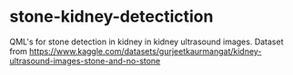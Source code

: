# stone-kidney-detectiction
QML's for stone detection in kidney in kidney ultrasound images. Dataset from https://www.kaggle.com/datasets/gurjeetkaurmangat/kidney-ultrasound-images-stone-and-no-stone
